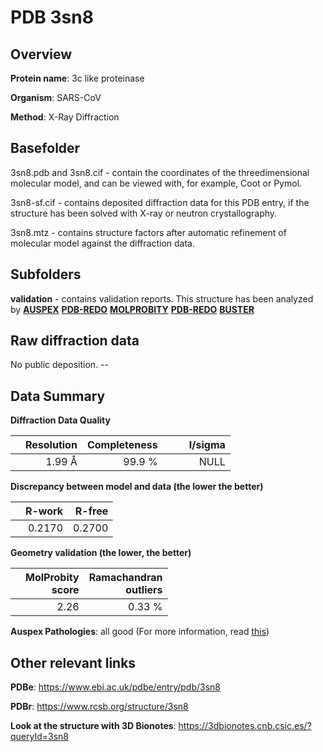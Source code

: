 # PDB 3sn8

## Overview

**Protein name**: 3c like proteinase

**Organism**: SARS-CoV

**Method**: X-Ray Diffraction

## Basefolder

3sn8.pdb and 3sn8.cif - contain the coordinates of the threedimensional molecular model, and can be viewed with, for example, Coot or Pymol.

3sn8-sf.cif - contains deposited diffraction data for this PDB entry, if the structure has been solved with X-ray or neutron crystallography.

3sn8.mtz - contains structure factors after automatic refinement of molecular model against the diffraction data.

## Subfolders





**validation** - contains validation reports. This structure has been analyzed by [**AUSPEX**](https://github.com/thorn-lab/coronavirus_structural_task_force/tree/master/pdb/3c_like_proteinase/SARS-CoV/3sn8/validation/auspex) [**PDB-REDO**](https://github.com/thorn-lab/coronavirus_structural_task_force/tree/master/pdb/3c_like_proteinase/SARS-CoV/3sn8/validation/pdb-redo) [**MOLPROBITY**](https://github.com/thorn-lab/coronavirus_structural_task_force/tree/master/pdb/3c_like_proteinase/SARS-CoV/3sn8/validation/molprobity) [**PDB-REDO**](https://github.com/thorn-lab/coronavirus_structural_task_force/blob/master/pdb/3c_like_proteinase/SARS-CoV/3sn8/validation/Xtriage_output.log) [**BUSTER**](https://www.globalphasing.com/buster/wiki/index.cgi?Covid19Pdb3SN8)

## Raw diffraction data

No public deposition. --<br> 

## Data Summary
**Diffraction Data Quality**

|   | Resolution | Completeness| I/sigma |
|---|-------------:|----------------:|--------------:|
|   |1.99 Å|99.9  %|<img width=50/>NULL |

**Discrepancy between model and data (the lower the better)**

|   | **R-work**| **R-free**   
|---|-------------:|----------------:|           
||  0.2170|  0.2700|

**Geometry validation (the lower, the better)**

|   |**MolProbity<br>score**| **Ramachandran<br>outliers** 
|---|-------------:|----------------:|
||  2.26|  0.33 %|

**Auspex Pathologies**: all good (For more information, read [this](https://github.com/thorn-lab/coronavirus_structural_task_force/blob/master/pdb/3c_like_proteinase/SARS-CoV/3sn8/validation/auspex/3sn8_auspex_comments.txt))

 



## Other relevant links 
**PDBe**:  https://www.ebi.ac.uk/pdbe/entry/pdb/3sn8
 
**PDBr**: https://www.rcsb.org/structure/3sn8 

**Look at the structure with 3D Bionotes**: https://3dbionotes.cnb.csic.es/?queryId=3sn8

